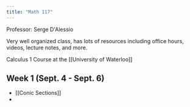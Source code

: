 ```yaml
---
title: "Math 117"
---
```


Professor: Serge D'Alessio

Very well organized class, has lots of resources including office hours, videos, lecture notes, and more.

Calculus 1 Course at the [[University of Waterloo]] 
## Week 1 (Sept. 4 - Sept. 6)

- [[Conic Sections]]
- 
